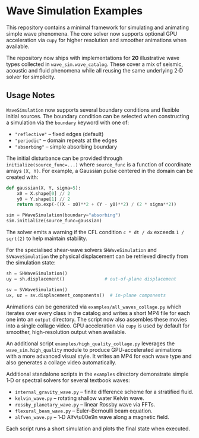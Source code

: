 # Wave Simulation Examples

This repository contains a minimal framework for simulating and animating simple wave phenomena.  The core solver now supports optional GPU acceleration via ``cupy`` for higher resolution and smoother animations when available.

The repository now ships with implementations for **20** illustrative wave
types collected in ``wave_sim.wave_catalog``.  These cover a mix of seismic,
acoustic and fluid phenomena while all reusing the same underlying 2‑D solver
for simplicity.

## Usage Notes

`WaveSimulation` now supports several boundary conditions and flexible initial
sources. The boundary condition can be selected when constructing a simulation
via the `boundary` keyword with one of:

* `"reflective"` – fixed edges (default)
* `"periodic"` – domain repeats at the edges
* `"absorbing"` – simple absorbing boundary

The initial disturbance can be provided through `initialize(source_func=...)`
where `source_func` is a function of coordinate arrays ``(X, Y)``. For example,
a Gaussian pulse centered in the domain can be created with:

```python
def gaussian(X, Y, sigma=5):
    x0 = X.shape[0] // 2
    y0 = Y.shape[1] // 2
    return np.exp(-((X - x0)**2 + (Y - y0)**2) / (2 * sigma**2))

sim = PWaveSimulation(boundary="absorbing")
sim.initialize(source_func=gaussian)
```

The solver emits a warning if the CFL condition ``c * dt / dx`` exceeds
``1 / sqrt(2)`` to help maintain stability.

For the specialised shear-wave solvers ``SHWaveSimulation`` and
``SVWaveSimulation`` the physical displacement can be retrieved directly from
the simulation state:

```python
sh = SHWaveSimulation()
uy = sh.displacement()               # out-of-plane displacement

sv = SVWaveSimulation()
ux, uz = sv.displacement_components()  # in-plane components
```

Animations can be generated via ``examples/all_waves_collage.py`` which
iterates over every class in the catalog and writes a short MP4 file for each
one into an ``output`` directory.  The script now also assembles these movies
into a single collage video.  GPU acceleration via ``cupy`` is used by default
for smoother, high-resolution output when available.

An additional script ``examples/high_quality_collage.py`` leverages the
``wave_sim.high_quality`` module to produce GPU-accelerated animations with a
more advanced visual style.  It writes an MP4 for each wave type and also
generates a collage video automatically.


Additional standalone scripts in the ``examples`` directory demonstrate simple
1‑D or spectral solvers for several textbook waves:

* ``internal_gravity_wave.py`` – finite difference scheme for a stratified fluid.
* ``kelvin_wave.py`` – rotating shallow water Kelvin wave.
* ``rossby_planetary_wave.py`` – linear Rossby wave via FFTs.
* ``flexural_beam_wave.py`` – Euler–Bernoulli beam equation.
* ``alfven_wave.py`` – 1‑D Alfv\u00e9n wave along a magnetic field.

Each script runs a short simulation and plots the final state when executed.
